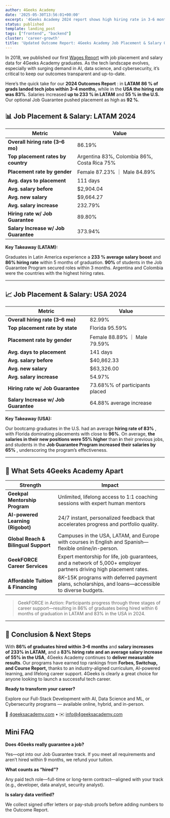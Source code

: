 ```yaml
---
author: 4Geeks Academy
date: '2025-05-30T13:56:01+00:00'
excerpt: '4Geeks Academy 2024 report shows high hiring rate in 3-6 months with salary boosts in LATAM and USA. Job Guarantee program ensures placement in LATAM and pay raises in USA.'
status: published
template: landing_post
tags: ["frontend", "backend"]
cluster: 'career-growth'
title: 'Updated Outcome Report: 4Geeks Academy Job Placement & Salary Outcomes (2024)'
---
```

In 2018, we published our first [Wages Report](https://4geeksacademy.com/us/full-stack-developer/wages-report-2018-1?utm_source=chatgpt.com) with job placement and salary data for 4Geeks Academy graduates. As the tech landscape evolves, especially with surging demand in AI, data science, and cybersecurity, it’s critical to keep our outcomes transparent and up-to-date. 

Here’s the quick take for our **2024 Outcomes Report** : in **LATAM** **86 % of grads landed tech jobs within 3–4 months,** while in the **USA the hiring rate was 83%**. Salaries increased **up to 233 % in LATAM** and **55 % in the U.S.** Our optional Job Guarantee pushed placement as high as **92 %**.

## 📊 Job Placement & Salary: LATAM 2024

| **Metric** | **Value** |
| --- | --- |
| **Overall hiring rate (3–6 mo)** | 86.19% |
| **Top placement rates by country** | Argentina 83%, Colombia 86%, Costa Rica 75% |
| **Placement rate by gender** | Female 87.23% ｜ Male 84.89% |
| **Avg. days to placement** | 111 days |
| **Avg. salary before** | $2,904.04 |
| **Avg. new salary**  | $9,664.27 |
| **Avg. salary increase** | 232.79% |
| **Hiring rate w/ Job Guarantee** | 89.80% |
| **Salary Increase w/ Job Guarantee**  | 373.94% |

**Key Takeaway (LATAM):**

Graduates in Latin America experience a **233 % average salary boost** and **86% hiring rate** within 5 months of graduation.  **90%** of students in the Job Guarantee Program secured roles within 3 months. Argentina and Colombia were the countries with the highest hiring rates.

---

## 📈 Job Placement & Salary: USA 2024

 

| **Metric** | **Value** |
| --- | --- |
| **Overall hiring rate (3–6 mo)** | 82.99% |
| **Top placement rate by state** | Florida 95.59% |
| **Placement rate by gender** | Female 88.89% ｜ Male 79.59% |
| **Avg. days to placement** | 141 days |
| **Avg. salary before** | $40,862.33 |
| **Avg.  new salary**  | $63,326.00 |
| **Avg. salary increase** | 54.97% |
| **Hiring rate w/ Job Guarantee** | 73.68%% of participants placed |
| **Salary Increase w/ Job Guarantee**  | 64.88% average increase |

**Key Takeaway (USA):**

Our bootcamp graduates in the U.S. had an average **hiring rate of 83%** , with Florida dominating placements with close to **96%**. On average, **the salaries in their new positions were 55% higher** than **i**n their previous jobs, and students in the **Job Guarantee Program increased their salaries by 65%** , underscoring the program’s effectiveness.

---

## 🚀 What Sets 4Geeks Academy Apart

| **Strength** | **Impact** |
| --- | --- |
| **Geekpal Mentorship Program** | Unlimited, lifelong access to 1:1 coaching sessions with expert human mentors |
| **AI-powered Learning (Rigobot)** | 24/7 instant, personalized feedback that accelerates progress and portfolio quality. |
| **Global Reach & Bilingual Support** | Campuses in the USA, LATAM, and Europe with courses in English and Spanish—flexible online/in-person. |
| **GeekFORCE Career Services** | Expert mentorship for life, job guarantees, and a network of 5,000+ employer partners driving high placement rates. |
| **Affordable Tuition & Financing** | $8K–$15K programs with deferred payment plans, scholarships, and loans—accessible to diverse budgets. |

> GeekFORCE in Action: Participants progress through three stages of career support—resulting in 86% of graduates being hired within 6 months of graduation in  LATAM and 83% in the USA in 2024.
> 

---

## 🎯 Conclusion & Next Steps

With **86% of graduates hired within 3–6 months** and **salary increases of 233% in LATAM,** and a **83% hiring rate  and an average salary increase of 55% in the USA**, 4Geeks Academy continues to **deliver measurable results**. Our programs have earned top rankings from **Forbes, Switchup, and Course Report,** thanks to an industry-aligned curriculum, AI-powered learning, and lifelong career support. 4Geeks is clearly a great choice for anyone looking to launch a successful tech career.

**Ready to transform your career?**

Explore our Full-Stack Development with AI, Data Science and ML, or Cybersecurity programs — available online, hybrid, and in-person.

🔗 [4geeksacademy.com](https://4geeksacademy.com/) • ✉️ [info@4geeksacademy.com](mailto:info@4geeksacademy.com)

## Mini FAQ

**Does 4Geeks really guarantee a job?**

Yes—opt into our Job Guarantee track. If you meet all requirements and aren’t hired within  9 months, we refund your tuition.

**What counts as “hired”?**

Any paid tech role—full-time or long-term contract—aligned with your track (e.g., developer, data analyst, security analyst).

**Is salary data verified?**

We collect signed offer letters or pay-stub proofs before adding numbers to the Outcome Report.


